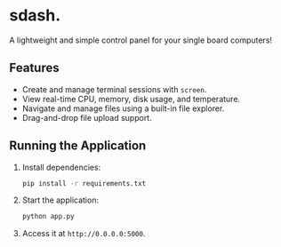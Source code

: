 # sdash.

A lightweight and simple control panel for your single board computers! 

## Features

- Create and manage terminal sessions with `screen`.
- View real-time CPU, memory, disk usage, and temperature.
- Navigate and manage files using a built-in file explorer.
- Drag-and-drop file upload support.

## Running the Application

1. Install dependencies:
   ```bash
   pip install -r requirements.txt
   ```
2. Start the application:
    ```bash
    python app.py
   ```

3. Access it at `http://0.0.0.0:5000`.
